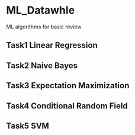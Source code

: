 # ML_Datawhle
ML algorithms for basic review

## Task1 Linear Regression
## Task2 Naive Bayes
## Task3 Expectation Maximization
## Task4 Conditional Random Field
## Task5 SVM
